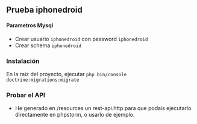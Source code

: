 
## Prueba iphonedroid

#### Parametros Mysql
- Crear usuario `iphonedroid` con password `iphonedroid`
- Crear schema `iphonedroid`

### Instalación 
En la raiz del proyecto, ejecutar `php bin/console doctrine:migrations:migrate`


### Probar el API
- He generado en /resources un rest-api.http para que podaís ejecutarlo directamente en phpstorm, o usarlo de ejemplo.
